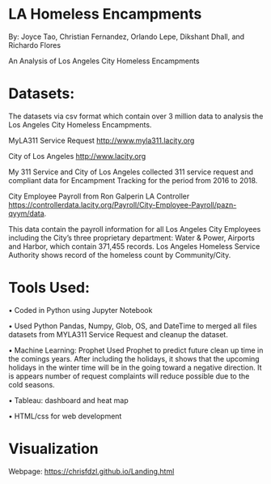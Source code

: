 # LA Homeless Encampments

By: Joyce Tao, Christian Fernandez, Orlando Lepe, Dikshant Dhall, and Richardo Flores 

An Analysis of Los Angeles City Homeless Encampments 

# Datasets:

The datasets via csv format which contain over 3 million data to analysis the Los Angeles City Homeless Encampments.

MyLA311 Service Request
http://www.myla311.lacity.org 

City of Los Angeles 
http://www.lacity.org   

My 311 Service and City of Los Angeles collected 311 service request and compliant data for Encampment Tracking for the period from 2016 to 2018. 

City Employee Payroll from Ron Galperin LA Controller
https://controllerdata.lacity.org/Payroll/City-Employee-Payroll/pazn-qyym/data.  

This data contain the payroll information for all Los Angeles City Employees including the City’s three proprietary department: Water & Power, Airports and Harbor, which contain 371,455 records. Los Angeles Homeless Service Authority shows record of the homeless count by Community/City. 

# Tools Used:

•	Coded in Python using Jupyter Notebook

•	Used Python Pandas, Numpy, Glob, OS, and DateTime to merged all files datasets from MYLA311 Service Request and cleanup the dataset. 

• Machine Learning: Prophet 
Used Prophet to predict future clean up time in the comings years. After including the holidays, it shows that the upcoming holidays in the winter time will be in the going toward a negative direction. It is appears number of request complaints will reduce possible due to the cold seasons. 

•	Tableau: dashboard and heat map 

•	HTML/css for web development 

# Visualization 

Webpage: https://chrisfdzl.github.io/Landing.html 
